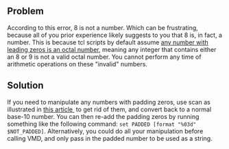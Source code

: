 Problem
-------

According to this error, 8 is not a number. Which can be frustrating, because all of you prior experience likely suggests to you that 8 is, in fact, a number. This is because tcl scripts by default assume [any number with leading zeros is an octal number](https://wiki.tcl-lang.org/page/Tcl+and+octal+numbers), meaning any integer that contains either an 8 or 9 is not a valid octal number. You cannot perform any time of arithmetic operations on these "invalid" numbers. 

Solution
--------

If you need to manipulate any numbers with padding zeros, use scan as illustrated in [this article ](https://wiki.tcl-lang.org/page/Tcl+and+octal+numbers) to get rid of them, and convert back to a normal base-10 number. You can then re-add the padding zeros by running something like the following command: `set PADDED [format "%03d" $NOT_PADDED]`. Alternatively, you could do all your manipulation before calling VMD, and only pass in the padded number to be used as a string.


